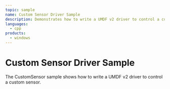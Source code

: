 ```yaml
---
topic: sample
name: Custom Sensor Driver Sample
description: Demonstrates how to write a UMDF v2 driver to control a custom sensor.
languages:
  - cpp
products:
  - windows
---
```


<!---
    name: Custom Sensor Driver Sample
    platform: UMDF2
    language: cpp
    category: Sensors
    description: Demonstrates how to write a UMDF v2 driver to control a custom sensor.
    samplefwlink: http://go.microsoft.com/fwlink/p/?LinkId=617958
--->

# Custom Sensor Driver Sample

The CustomSensor sample shows how to write a UMDF v2 driver to control a custom sensor.

